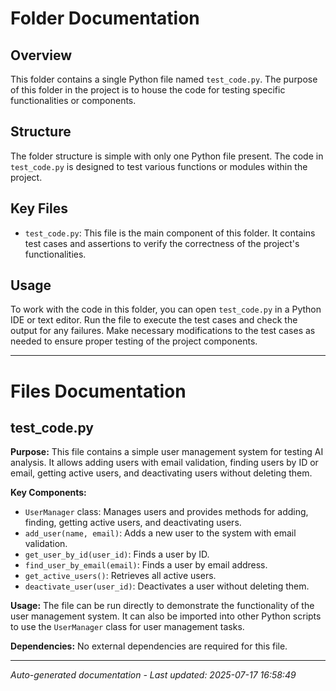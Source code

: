 # Folder Documentation

## Overview
This folder contains a single Python file named `test_code.py`. The purpose of this folder in the project is to house the code for testing specific functionalities or components.

## Structure
The folder structure is simple with only one Python file present. The code in `test_code.py` is designed to test various functions or modules within the project.

## Key Files
- `test_code.py`: This file is the main component of this folder. It contains test cases and assertions to verify the correctness of the project's functionalities.

## Usage
To work with the code in this folder, you can open `test_code.py` in a Python IDE or text editor. Run the file to execute the test cases and check the output for any failures. Make necessary modifications to the test cases as needed to ensure proper testing of the project components.

---

# Files Documentation

## test_code.py

**Purpose:** This file contains a simple user management system for testing AI analysis. It allows adding users with email validation, finding users by ID or email, getting active users, and deactivating users without deleting them.

**Key Components:**
- `UserManager` class: Manages users and provides methods for adding, finding, getting active users, and deactivating users.
- `add_user(name, email)`: Adds a new user to the system with email validation.
- `get_user_by_id(user_id)`: Finds a user by ID.
- `find_user_by_email(email)`: Finds a user by email address.
- `get_active_users()`: Retrieves all active users.
- `deactivate_user(user_id)`: Deactivates a user without deleting them.

**Usage:** The file can be run directly to demonstrate the functionality of the user management system. It can also be imported into other Python scripts to use the `UserManager` class for user management tasks.

**Dependencies:** No external dependencies are required for this file.

---
*Auto-generated documentation - Last updated: 2025-07-17 16:58:49*
